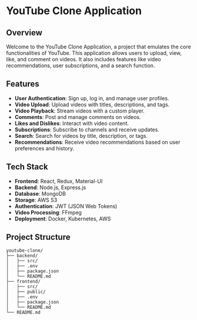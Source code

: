 # YouTube Clone Application

## Overview

Welcome to the YouTube Clone Application, a project that emulates the core functionalities of YouTube. This application allows users to upload, view, like, and comment on videos. It also includes features like video recommendations, user subscriptions, and a search function.

## Features

- **User Authentication**: Sign up, log in, and manage user profiles.
- **Video Upload**: Upload videos with titles, descriptions, and tags.
- **Video Playback**: Stream videos with a custom player.
- **Comments**: Post and manage comments on videos.
- **Likes and Dislikes**: Interact with video content.
- **Subscriptions**: Subscribe to channels and receive updates.
- **Search**: Search for videos by title, description, or tags.
- **Recommendations**: Receive video recommendations based on user preferences and history.

## Tech Stack

- **Frontend**: React, Redux, Material-UI
- **Backend**: Node.js, Express.js
- **Database**: MongoDB
- **Storage**: AWS S3
- **Authentication**: JWT (JSON Web Tokens)
- **Video Processing**: FFmpeg
- **Deployment**: Docker, Kubernetes, AWS

## Project Structure

```plaintext
youtube-clone/
├── backend/
│   ├── src/
│   ├── .env
│   ├── package.json
│   └── README.md
├── frontend/
│   ├── src/
│   ├── public/
│   ├── .env
│   ├── package.json
│   └── README.md
└── README.md

